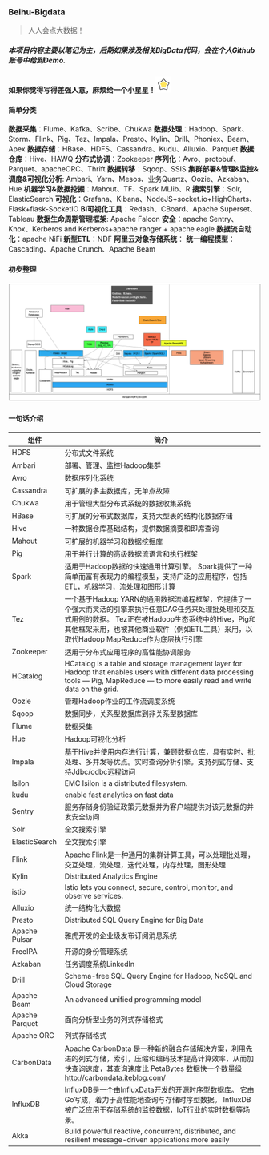 ### Beihu-Bigdata

> 人人会点大数据！



##### 本项目内容主要以笔记为主，后期如果涉及相关BigData代码，会在个人Github账号中给到Demo.



#### 如果你觉得写得差强人意，麻烦给一个小星星！![yes](assets/star.png)



#### 简单分类

**数据采集**：Flume、Kafka、Scribe、Chukwa
**数据处理**：Hadoop、Spark、Storm、Flink、Pig、Tez、Impala、Presto、Kylin、Drill、Phoniex、Beam、Apex
**数据存储**：HBase、HDFS、Cassandra、Kudu、Alluxio、Parquet
**数据仓库**：Hive、HAWQ
**分布式协调**：Zookeeper
**序列化**：Avro、protobuf、Parquet、apacheORC、Thrift
**数据转移**：Sqoop、SSIS
**集群部署&管理&监控&调度&可视化分析**: Ambari、Yarn、Mesos、业务Quartz、Oozie、Azkaban、Hue
**机器学习&数据挖掘**：Mahout、TF、Spark MLlib、R
**搜索引擎**：Solr, ElasticSearch
**可视化**：Grafana、Kibana、NodeJS+socket.io+HighCharts、Flask+flask-SocketIO
**BI可视化工具**：Redash、CBoard、Apache Superset、Tableau
**数据生命周期管理框架**: Apache Falcon
**安全**：apache Sentry、Knox、Kerberos and Kerberos+apache ranger + apache eagle
**数据流自动化**：apache NiFi
**新型ETL**：NDF
**阿里云对象存储系统**：
**统一编程模型**：Cascading、Apache Crunch、Apache Beam



#### 初步整理
![image-20191018181746190](assets/image-20191018181746190.png)



#### 一句话介绍

| 组件           | 简介                                                         |
| -------------- | ------------------------------------------------------------ |
| HDFS           | 分布式文件系统                                               |
| Ambari         | 部署、管理、监控Hadoop集群                                   |
| Avro           | 数据序列化系统                                               |
| Cassandra      | 可扩展的多主数据库，无单点故障                               |
| Chukwa         | 用于管理大型分布式系统的数据收集系统                         |
| HBase          | 可扩展的分布式数据库，支持大型表的结构化数据存储             |
| Hive           | 一种数据仓库基础结构，提供数据摘要和即席查询                 |
| Mahout         | 可扩展的机器学习和数据挖掘库                                 |
| Pig            | 用于并行计算的高级数据流语言和执行框架                       |
| Spark          | 适用于Hadoop数据的快速通用计算引擎。 Spark提供了一种简单而富有表现力的编程模型，支持广泛的应用程序，包括ETL，机器学习，流处理和图形计算 |
| Tez            | 一个基于Hadoop YARN的通用数据流编程框架，它提供了一个强大而灵活的引擎来执行任意DAG任务来处理批处理和交互式用例的数据。 Tez正在被Hadoop生态系统中的Hive，Pig和其他框架采用，也被其他商业软件（例如ETL工具）采用，以取代Hadoop MapReduce作为底层执行引擎 |
| Zookeeper      | 适用于分布式应用程序的高性能协调服务                         |
| HCatalog       | HCatalog is a table and storage management layer for Hadoop that enables users with different data processing tools — Pig, MapReduce — to more easily read and write data on the grid. |
| Oozie          | 管理Hadoop作业的工作流调度系统                               |
| Sqoop          | 数据同步，关系型数据库到非关系型数据库                       |
| Flume          | 数据采集                                                     |
| Hue            | Hadoop可视化分析                                             |
| Impala         | 基于Hive并使用内存进行计算，兼顾数据仓库，具有实时、批处理、多并发等优点。实时查询分析引擎。支持列式存储、支持Jdbc/odbc远程访问 |
| Isilon         | EMC Isilon is a distributed filesystem.                      |
| kudu           | enable fast analytics on fast data                           |
| Sentry         | 服务存储身份验证政策元数据并为客户端提供对该元数据的并发安全访问 |
| Solr           | 全文搜索引擎                                                 |
| ElasticSearch  | 全文搜索引擎                                                 |
| Flink          | Apache Flink是一种通用的集群计算工具，可以处理批处理，交互处理，流处理，迭代处理，内存处理，图形处理 |
| Kylin          | Distributed Analytics Engine                                 |
| istio          | Istio lets you connect, secure, control, monitor, and observe services. |
| Alluxio        | 统一结构化大数据                                             |
| Presto         | Distributed SQL Query Engine for Big Data                    |
| Apache Pulsar  | 雅虎开发的企业级发布订阅消息系统                             |
| FreeIPA        | 开源的身份管理系统                                           |
| Azkaban        | 任务调度系统LinkedIn                                         |
| Drill          | Schema-free SQL Query Engine for Hadoop, NoSQL and Cloud Storage |
| Apache Beam    | An advanced unified programming model                        |
| Apache Parquet | 面向分析型业务的列式存储格式                                 |
| Apache ORC     | 列式存储格式                                                 |
| CarbonData     | Apache CarbonData 是一种新的融合存储解决方案，利用先进的列式存储，索引，压缩和编码技术提高计算效率，从而加快查询速度，其查询速度比 PetaBytes 数据快一个数量级 http://carbondata.iteblog.com/ |
| InfluxDB       | InfluxDB是一个由InfluxData开发的开源时序型数据库。 它由Go写成，着力于高性能地查询与存储时序型数据。 InfluxDB被广泛应用于存储系统的监控数据，IoT行业的实时数据等场景。 |
| Akka           | Build powerful reactive, concurrent, distributed, and resilient message-driven applications more easily |